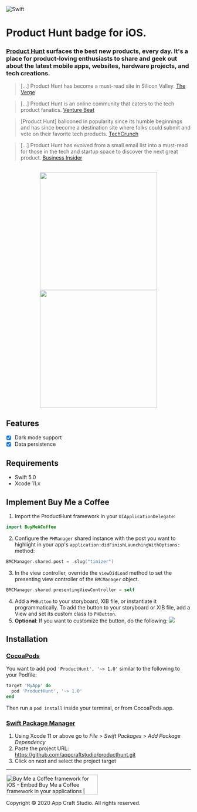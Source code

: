 ![Swift](https://github.com/appcraftstudio/producthunt/workflows/Swift/badge.svg)

# Product Hunt badge for iOS. 

### [Product Hunt](https://www.producthunt.com) surfaces the best new products, every day. It's a place for product-loving enthusiasts to share and geek out about the latest mobile apps, websites, hardware projects, and tech creations.

>[...] Product Hunt has become a must-read site in Silicon Valley.
[The Verge](https://github.com/appcraftstudio/buymeacoffee/raw/master/Images/theverge.png)

>[...] Product Hunt is an online community that caters to the tech product fanatics.
[Venture Beat](https://github.com/appcraftstudio/buymeacoffee/raw/master/Images/venturebeat.png)

>[Product Hunt] ballooned in popularity since its humble beginnings and has since become a destination site where folks could submit and vote on their favorite tech products.
[TechCrunch](https://github.com/appcraftstudio/buymeacoffee/raw/master/Images/techcrunch.png)

>[...] Product Hunt has evolved from a small email list into a must-read for those in the tech and startup space to discover the next great product.
[Business Insider](https://github.com/appcraftstudio/buymeacoffee/raw/master/Images/businessinsider.png)

<p align="center">
<br>
<img src="https://github.com/appcraftstudio/buymeacoffee/raw/master/Images/screenshot-button.png" width="320">
<img src="https://github.com/appcraftstudio/buymeacoffee/raw/master/Images/screenshot-post-page.png" width="320">
</p>

## Features

- [X] Dark mode support
- [X] Data persistence

## Requirements

- Swift 5.0
- Xcode 11.x

## Implement Buy Me a Coffee

1. Import the ProductHunt framework in your `UIApplicationDelegate`:
```swift
import BuyMeACoffee
```
2. Configure the `PHManager` shared instance with the post you want to highlight in your app's `application:didFinishLaunchingWithOptions:` method:
```swift
BMCManager.shared.post = .slug("timizer")
```
3. In the view controller, override the `viewDidLoad` method to set the presenting view controller of the `BMCManager` object.
```swift
BMCManager.shared.presentingViewController = self
```
4. Add a `PHButton` to your storyboard, XIB file, or instantiate it programmatically. To add the button to your storyboard or XIB file, add a View and set its custom class to `PHButton`.
5. **Optional**: If you want to customize the button, do the following:
[<img src="https://github.com/appcraftstudio/buymeacoffee/raw/master/Images/snapshot-product-hunt-button.png">](https://www.producthunt.com/appcraftstudio)

## Installation

### [CocoaPods](https://guides.cocoapods.org/using/using-cocoapods.html)

You want to add pod `'ProductHunt', '~> 1.0'` similar to the following to your Podfile:
```rb
target 'MyApp' do
  pod 'ProductHunt', '~> 1.0'
end
```
Then run a `pod install` inside your terminal, or from CocoaPods.app.

### [Swift Package Manager](https://swift.org/package-manager/)

1. Using Xcode 11 or above go to *File* > *Swift Packages* > *Add Package Dependency*
2. Paste the project URL: https://github.com/appcraftstudio/producthunt.git
3. Click on next and select the project target

---

<a href="https://www.producthunt.com/posts/buy-me-a-coffee-framework-for-ios?utm_source=badge-featured&utm_medium=badge&utm_souce=badge-buy-me-a-coffee-framework-for-ios" target="_blank"><img src="https://api.producthunt.com/widgets/embed-image/v1/featured.svg?post_id=233953&theme=dark" alt="Buy Me a Coffee framework for iOS - Embed Buy Me a Coffee framework in your applications | Product Hunt Embed" style="width: 250px; height: 54px;" width="250px" height="54px" /></a>

Copyright © 2020 App Craft Studio. All rights reserved.
